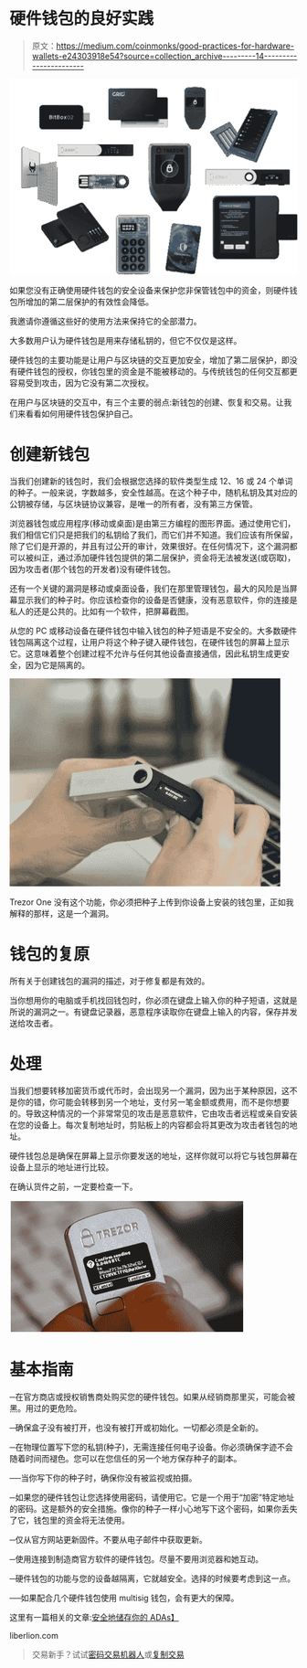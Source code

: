 # 硬件钱包的良好实践

> 原文：<https://medium.com/coinmonks/good-practices-for-hardware-wallets-e24303918e54?source=collection_archive---------14----------------------->

![](img/12de404e4f978de42ba4e984f203a964.png)

如果您没有正确使用硬件钱包的安全设备来保护您非保管钱包中的资金，则硬件钱包所增加的第二层保护的有效性会降低。

我邀请你遵循这些好的使用方法来保持它的全部潜力。

大多数用户认为硬件钱包是用来存储私钥的，但它不仅仅是这样。

硬件钱包的主要功能是让用户与区块链的交互更加安全，增加了第二层保护，即没有硬件钱包的授权，你钱包里的资金是不能被移动的。与传统钱包的任何交互都更容易受到攻击，因为它没有第二次授权。

在用户与区块链的交互中，有三个主要的弱点:新钱包的创建、恢复和交易。让我们来看看如何用硬件钱包保护自己。

# 创建新钱包

当我们创建新的钱包时，我们会根据您选择的软件类型生成 12、16 或 24 个单词的种子。一般来说，字数越多，安全性越高。在这个种子中，随机私钥及其对应的公钥被存储，与区块链协议兼容，是唯一的所有者，没有第三方保管。

浏览器钱包或应用程序(移动或桌面)是由第三方编程的图形界面。通过使用它们，我们相信它们只是把我们的私钥给了我们，而它们并不知道。我们应该有所保留，除了它们是开源的，并且有过公开的审计，效果很好。在任何情况下，这个漏洞都可以被纠正，通过添加硬件钱包提供的第二层保护，资金将无法被发送(或窃取)，因为攻击者(那个钱包的开发者)没有硬件钱包。

还有一个关键的漏洞是移动或桌面设备，我们在那里管理钱包，最大的风险是当屏幕显示我们的种子时。你应该检查你的设备是否健康，没有恶意软件，你的连接是私人的还是公共的。比如有一个软件，把屏幕截图。

从您的 PC 或移动设备在硬件钱包中输入钱包的种子短语是不安全的。大多数硬件钱包隔离这个过程，让用户将这个种子键入硬件钱包，在硬件钱包的屏幕上显示它。这意味着整个创建过程不允许与任何其他设备直接通信，因此私钥生成更安全，因为它是隔离的。

![](img/8420486fd00276f896a7fed9873ed1aa.png)

Trezor One 没有这个功能，你必须把种子上传到你设备上安装的钱包里，正如我解释的那样，这是一个漏洞。

# 钱包的复原

所有关于创建钱包的漏洞的描述，对于修复都是有效的。

当你想用你的电脑或手机找回钱包时，你必须在键盘上输入你的种子短语，这就是所说的漏洞之一。有键盘记录器，恶意程序读取你在键盘上输入的内容，保存并发送给攻击者。

# 处理

当我们想要转移加密货币或代币时，会出现另一个漏洞，因为出于某种原因，这不是你的错，你可能会转移到另一个地址，支付另一笔金额或费用，而不是你想要的。导致这种情况的一个非常常见的攻击是恶意软件，它由攻击者远程或亲自安装在您的设备上。每次复制地址时，剪贴板上的内容都会将其更改为攻击者钱包的地址。

硬件钱包总是确保在屏幕上显示你要发送的地址，这样你就可以将它与钱包屏幕在设备上显示的地址进行比较。

在确认货件之前，一定要检查一下。

![](img/2d1b32ae0f1485da81626aeadd66fa59.png)

# 基本指南

─在官方商店或授权销售商处购买您的硬件钱包。如果从经销商那里买，可能会被黑。用过的更危险。

─确保盒子没有被打开，也没有被打开或初始化。一切都必须是全新的。

─在物理位置写下您的私钥(种子)，无需连接任何电子设备。你必须确保字迹不会随着时间而褪色。您可以在您信任的另一个地方保存种子的副本。

──当你写下你的种子时，确保你没有被监视或拍摄。

─如果您的硬件钱包让您选择使用密码，请使用它。它是一个用于“加密”特定地址的密码。这是额外的安全措施。像你的种子一样小心地写下这个密码，如果你丢失了它，钱包里的资金将无法使用。

─仅从官方网站更新固件。不要从电子邮件中获取更新。

─使用连接到制造商官方软件的硬件钱包。尽量不要用浏览器和她互动。

─硬件钱包的功能与您的设备越隔离，它就越安全。选择的时候要考虑到这一点。

──如果配合几个硬件钱包使用 multisig 钱包，会有更大的保障。

这里有一篇相关的文章:[安全地储存你的 ADAs】](https://liberlion.medium.com/store-your-adas-safely-d3f8febb006c)

liberlion.com

> 交易新手？试试[密码交易机器人](/coinmonks/crypto-trading-bot-c2ffce8acb2a)或[复制交易](/coinmonks/top-10-crypto-copy-trading-platforms-for-beginners-d0c37c7d698c)